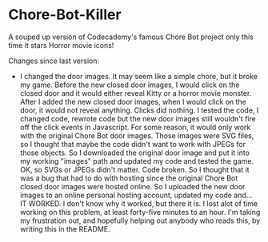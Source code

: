 # Chore-Bot-Killer
A souped up version of Codecademy's famous Chore Bot project only this time it stars Horror movie icons!

Changes since last version:
- I changed the door images.
    It may seem like a simple chore, but it broke my game. Before the new closed door images, I would click on the closed door and it would either reveal Kitty or a horror movie monster. After I added the new closed door images, when I would click on the door, it would not reveal anything. Clicks did nothing. I tested the code, I changed code, rewrote code but the new door images still wouldn't fire off the click events in Javascript. For some reason, it would only work with the original Chore Bot door images. Those images were SVG files, so I thought that maybe the code didn't want to work with JPEGs for those objects. So I downloaded the original door image and put it into my working "images" path and updated my code and tested the game. OK, so SVGs or JPEGs didn't matter. Code broken. So I thought that it was a bug that had to do with hosting since the original Chore Bot closed door images were hosted online. So I uploaded the new door images to an online personal hosting account, updated my code and... IT WORKED.
    I don't know why it worked, but there it is. I lost alot of time working on this problem, at least forty-five minutes to an hour. I'm taking my frustration out, and hopefully helping out anybody who reads this, by writing this in the README.

